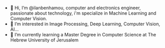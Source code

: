 - 👋 Hi, I’m @ilanbenhamou, computer and electronics engineer, passionate about technology, i'm specialize in Machine Learning and Computer Vision.
- 👀 I’m interested in Image Processing, Deep Learning, Computer Vision, AI...
- 🌱 I’m currently learning a Master Degree in Computer Science at The Hebrew University of Jerusalem

<!---
ilanbenhamou/ilanbenhamou is a ✨ special ✨ repository because its `README.md` (this file) appears on your GitHub profile.
You can click the Preview link to take a look at your changes.
--->
